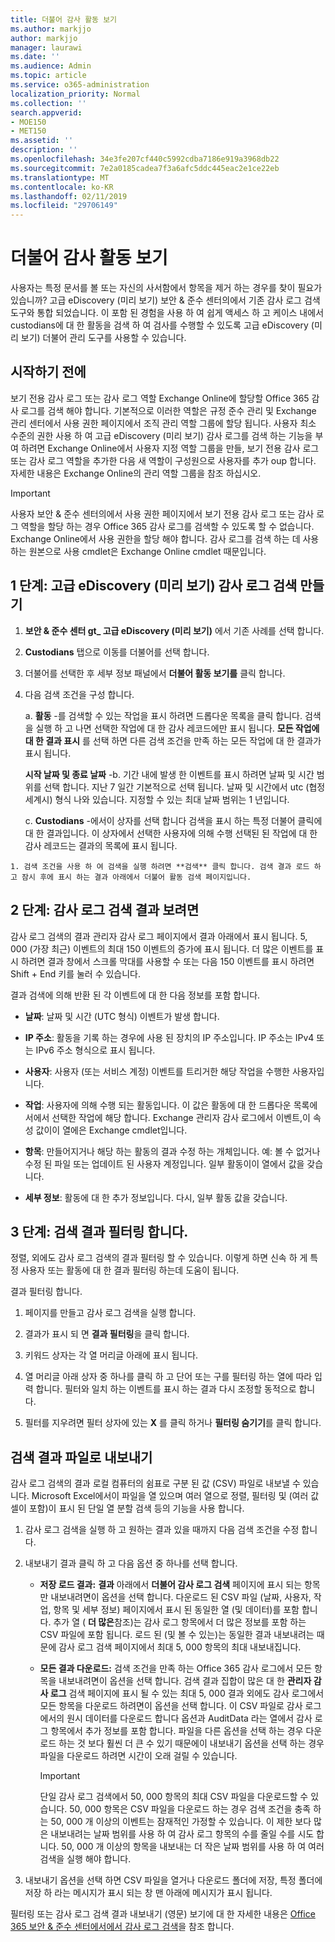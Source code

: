 ```yaml
---
title: 더불어 감사 활동 보기
ms.author: markjjo
author: markjjo
manager: laurawi
ms.date: ''
ms.audience: Admin
ms.topic: article
ms.service: o365-administration
localization_priority: Normal
ms.collection: ''
search.appverid:
- MOE150
- MET150
ms.assetid: ''
description: ''
ms.openlocfilehash: 34e3fe207cf440c5992cdba7186e919a3968db22
ms.sourcegitcommit: 7e2a0185cadea7f3a6afc5ddc445eac2e1ce22eb
ms.translationtype: MT
ms.contentlocale: ko-KR
ms.lasthandoff: 02/11/2019
ms.locfileid: "29706149"
---
```

# <a name="view-custodian-audit-activity"></a>더불어 감사 활동 보기

사용자는 특정 문서를 볼 또는 자신의 사서함에서 항목을 제거 하는 경우를 찾이 필요가 있습니까? 고급 eDiscovery (미리 보기) 보안 & 준수 센터의에서 기존 감사 로그 검색 도구와 통합 되었습니다. 이 포함 된 경험을 사용 하 여 쉽게 액세스 하 고 케이스 내에서 custodians에 대 한 활동을 검색 하 여 검사를 수행할 수 있도록 고급 eDiscovery (미리 보기) 더불어 관리 도구를 사용할 수 있습니다.

## <a name="before-you-begin"></a>시작하기 전에

보기 전용 감사 로그 또는 감사 로그 역할 Exchange Online에 할당할 Office 365 감사 로그를 검색 해야 합니다. 기본적으로 이러한 역할은 규정 준수 관리 및 Exchange 관리 센터에서 사용 권한 페이지에서 조직 관리 역할 그룹에 할당 됩니다. 사용자 최소 수준의 권한 사용 하 여 고급 eDiscovery (미리 보기) 감사 로그를 검색 하는 기능을 부여 하려면 Exchange Online에서 사용자 지정 역할 그룹을 만들, 보기 전용 감사 로그 또는 감사 로그 역할을 추가한 다음 새 역할이 구성원으로 사용자를 추가 oup 합니다. 자세한 내용은 Exchange Online의 관리 역할 그룹을 참조 하십시오.

> [!IMPORTANT]
> 사용자 보안 & 준수 센터의에서 사용 권한 페이지에서 보기 전용 감사 로그 또는 감사 로그 역할을 할당 하는 경우 Office 365 감사 로그를 검색할 수 있도록 할 수 없습니다. Exchange Online에서 사용 권한을 할당 해야 합니다. 감사 로그를 검색 하는 데 사용 하는 원본으로 사용 cmdlet은 Exchange Online cmdlet 때문입니다.

## <a name="step-1-create-an-advanced-ediscovery-preview-audit-log-search"></a>1 단계: 고급 eDiscovery (미리 보기) 감사 로그 검색 만들기

   1. **보안 & 준수 센터 gt_ 고급 eDiscovery (미리 보기)** 에서 기존 사례를 선택 합니다.
   
   2. **Custodians** 탭으로 이동를 더불어를 선택 합니다.
   
   3. 더불어를 선택한 후 세부 정보 패널에서 **더불어 활동 보기를** 클릭 합니다.
   
   4. 다음 검색 조건을 구성 합니다.
      
      a. **활동** -를 검색할 수 있는 작업을 표시 하려면 드롭다운 목록을 클릭 합니다. 검색을 실행 하 고 나면 선택한 작업에 대 한 감사 레코드에만 표시 됩니다. **모든 작업에 대 한 결과 표시** 를 선택 하면 다른 검색 조건을 만족 하는 모든 작업에 대 한 결과가 표시 됩니다.
      
      **시작 날짜 및 종료 날짜** -b. 기간 내에 발생 한 이벤트를 표시 하려면 날짜 및 시간 범위를 선택 합니다. 지난 7 일간 기본적으로 선택 됩니다. 날짜 및 시간에서 utc (협정 세계시) 형식 나와 있습니다. 지정할 수 있는 최대 날짜 범위는 1 년입니다.
      
      c. **Custodians** -에서이 상자를 선택 합니다 검색을 표시 하는 특정 더불어 클릭에 대 한 결과입니다. 이 상자에서 선택한 사용자에 의해 수행 선택된 된 작업에 대 한 감사 레코드는 결과의 목록에 표시 됩니다.
    
    1. 검색 조건을 사용 하 여 검색을 실행 하려면 **검색** 클릭 합니다. 검색 결과 로드 하 고 잠시 후에 표시 하는 결과 아래에서 더불어 활동 검색 페이지입니다. 

## <a name="step-2-view-the-audit-log-search-results"></a>2 단계: 감사 로그 검색 결과 보려면

감사 로그 검색의 결과 관리자 감사 로그 페이지에서 결과 아래에서 표시 됩니다. 5, 000 (가장 최근) 이벤트의 최대 150 이벤트의 증가에 표시 됩니다. 더 많은 이벤트를 표시 하려면 결과 창에서 스크롤 막대를 사용할 수 또는 다음 150 이벤트를 표시 하려면 Shift + End 키를 눌러 수 있습니다.

결과 검색에 의해 반환 된 각 이벤트에 대 한 다음 정보를 포함 합니다.
- **날짜**: 날짜 및 시간 (UTC 형식) 이벤트가 발생 합니다.

- **IP 주소**: 활동을 기록 하는 경우에 사용 된 장치의 IP 주소입니다. IP 주소는 IPv4 또는 IPv6 주소 형식으로 표시 됩니다.

- **사용자**: 사용자 (또는 서비스 계정) 이벤트를 트리거한 해당 작업을 수행한 사용자입니다.

- **작업**: 사용자에 의해 수행 되는 활동입니다. 이 값은 활동에 대 한 드롭다운 목록에서에서 선택한 작업에 해당 합니다. Exchange 관리자 감사 로그에서 이벤트,이 속성 값이이 열에은 Exchange cmdlet입니다.

- **항목**: 만들어지거나 해당 하는 활동의 결과 수정 하는 개체입니다. 예: 볼 수 없거나 수정 된 파일 또는 업데이트 된 사용자 계정입니다. 일부 활동이이 열에서 값을 갖습니다.

- **세부 정보**: 활동에 대 한 추가 정보입니다. 다시, 일부 활동 값을 갖습니다.

## <a name="step-3-filter-the-search-results"></a>3 단계: 검색 결과 필터링 합니다.

정렬, 외에도 감사 로그 검색의 결과 필터링 할 수 있습니다. 이렇게 하면 신속 하 게 특정 사용자 또는 활동에 대 한 결과 필터링 하는데 도움이 됩니다. 

결과 필터링 합니다.

 1. 페이지를 만들고 감사 로그 검색을 실행 합니다.
  
2. 결과가 표시 되 면 **결과 필터링**을 클릭 합니다.
 
3. 키워드 상자는 각 열 머리글 아래에 표시 됩니다.
  
4. 열 머리글 아래 상자 중 하나를 클릭 하 고 단어 또는 구를 필터링 하는 열에 따라 입력 합니다. 필터와 일치 하는 이벤트를 표시 하는 결과 다시 조정할 동적으로 합니다.
  
5. 필터를 지우려면 필터 상자에 있는 **X** 를 클릭 하거나 **필터링 숨기기**를 클릭 합니다.

## <a name="export-the-search-results-to-a-file"></a>검색 결과 파일로 내보내기

감사 로그 검색의 결과 로컬 컴퓨터의 쉼표로 구분 된 값 (CSV) 파일로 내보낼 수 있습니다. Microsoft Excel에서이 파일을 열 있으며 여러 열으로 정렬, 필터링 및 (여러 값 셀이 포함)이 표시 된 단일 열 분할 검색 등의 기능을 사용 합니다.

1. 감사 로그 검색을 실행 하 고 원하는 결과 있을 때까지 다음 검색 조건을 수정 합니다.
  
2. 내보내기 결과 클릭 하 고 다음 옵션 중 하나를 선택 합니다.

    - **저장 로드 결과:** **결과** 아래에서 **더불어 감사 로그 검색** 페이지에 표시 되는 항목만 내보내려면이 옵션을 선택 합니다. 다운로드 된 CSV 파일 (날짜, 사용자, 작업, 항목 및 세부 정보) 페이지에서 표시 된 동일한 열 (및 데이터)를 포함 합니다. 추가 열 ( **더 많은**참조)는 감사 로그 항목에서 더 많은 정보를 포함 하는 CSV 파일에 포함 됩니다. 로드 된 (및 볼 수 있는)는 동일한 결과 내보내려는 때문에 감사 로그 검색 페이지에서 최대 5, 000 항목의 최대 내보내집니다.
        
    - **모든 결과 다운로드:** 검색 조건을 만족 하는 Office 365 감사 로그에서 모든 항목을 내보내려면이 옵션을 선택 합니다. 검색 결과 집합이 많은 대 한 **관리자 감사 로그** 검색 페이지에 표시 될 수 있는 최대 5, 000 결과 외에도 감사 로그에서 모든 항목을 다운로드 하려면이 옵션을 선택 합니다. 이 CSV 파일로 감사 로그에서의 원시 데이터를 다운로드 합니다 옵션과 AuditData 라는 열에서 감사 로그 항목에서 추가 정보를 포함 합니다. 파일을 다른 옵션을 선택 하는 경우 다운로드 하는 것 보다 훨씬 더 큰 수 있기 때문에이 내보내기 옵션을 선택 하는 경우 파일을 다운로드 하려면 시간이 오래 걸릴 수 있습니다.
    
      > [!IMPORTANT]
      > 단일 감사 로그 검색에서 50, 000 항목의 최대 CSV 파일을 다운로드할 수 있습니다. 50, 000 항목은 CSV 파일을 다운로드 하는 경우 검색 조건을 충족 하는 50, 000 개 이상의 이벤트는 잠재적인 가정할 수 있습니다. 이 제한 보다 많은 내보내려는 날짜 범위를 사용 하 여 감사 로그 항목의 수를 줄일 수를 시도 합니다. 50, 000 개 이상의 항목을 내보내는 더 작은 날짜 범위를 사용 하 여 여러 검색을 실행 해야 합니다.
        

3. 내보내기 옵션을 선택 하면 CSV 파일을 열거나 다운로드 폴더에 저장, 특정 폴더에 저장 하 라는 메시지가 표시 되는 창 맨 아래에 메시지가 표시 됩니다.

필터링 또는 감사 로그 검색 결과 내보내기 (영문) 보기에 대 한 자세한 내용은 [Office 365 보안 & 준수 센터에서에서 감사 로그 검색](../search-the-audit-log-in-security-and-compliance.md)을 참조 합니다.